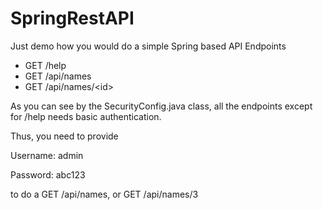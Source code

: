 # SpringRestAPI
Just demo how you would do a simple Spring based API
Endpoints
* GET /help
* GET /api/names
* GET /api/names/\<id\>


As you can see by the SecurityConfig.java class, all the endpoints except for /help needs basic authentication.

Thus, you need to provide

Username: admin

Password: abc123

to do a GET /api/names, or GET /api/names/3


